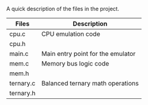 A quick description of the files in the project.

| Files      | Description                                                    |
-------------|----------------------------------------------------------------|
|cpu.c       |CPU emulation code                                              |
|cpu.h       |                                                                |
|main.c      |Main entry point for the emulator                               |
|mem.c       |Memory bus logic code                                           |
|mem.h       |                                                                |
|ternary.c   |Balanced ternary math operations                                |
|ternary.h   |                                                                |

